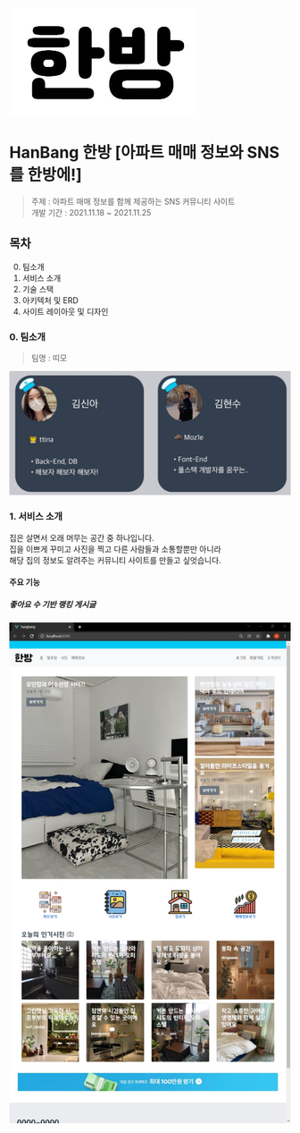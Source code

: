 ![](/photo/icon.jpg)

# HanBang 한방 [아파트 매매 정보와 SNS를 한방에!]
> 주제 : 아파트 매매 정보를 함께 제공하는 SNS 커뮤니티 사이트 <br>
> 개발 기간 : 2021.11.18 ~ 2021.11.25

## 목차
0. 팀소개
1. 서비스 소개
2. 기술 스택
3. 아키텍처 및 ERD
4. 사이트 레이아웃 및 디자인


### 0. 팀소개
> 팀명 : 띠모

![](/photo/profile.jpg)

### 1. 서비스 소개
집은 살면서 오래 머무는 공간 중 하나입니다. <br>
집을 이쁘게 꾸미고 사진을 찍고 다른 사람들과 소통할뿐만 아니라 <br>
해당 집의 정보도 알려주는 커뮤니티 사이트를 만들고 싶엇습니다.


#### 주요 기능
##### 좋아요 수 기반 랭킹 게시글
![](/photo/main.jpg)
